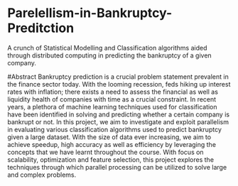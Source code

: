 # Parelellism-in-Bankruptcy-Preditction
A crunch of Statistical Modelling and Classification algorithms aided through distributed computing in predicting the bankruptcy of a given company.

#Abstract
Bankruptcy prediction is a crucial problem statement prevalent in the finance sector today. With the looming recession, feds hiking up interest rates with inflation; there exists a need to assess the financial as well as liquidity health of companies with time as a crucial constraint. In recent years, a plethora of machine learning techniques used for classification have been identified in solving and predicting whether a certain company is bankrupt or not. In this project, we aim to investigate and exploit parallelism in evaluating various classification algorithms used to predict bankruptcy given a large dataset. With the size of data ever increasing, we aim to achieve speedup, high accuracy as well as efficiency by leveraging the concepts that we have learnt throughout the course. With focus on scalability, optimization and feature selection, this project explores the techniques through which parallel processing can be utilized to solve large and complex problems.
